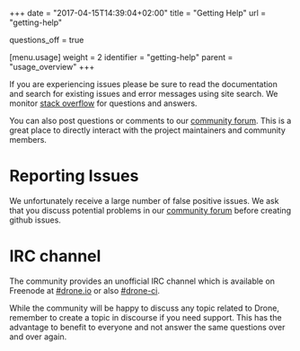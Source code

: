 +++
date = "2017-04-15T14:39:04+02:00"
title = "Getting Help"
url = "getting-help"

questions_off = true

[menu.usage]
  weight = 2
  identifier = "getting-help"
  parent = "usage_overview"
+++

If you are experiencing issues please be sure to read the documentation and search for existing issues and error messages using site search. We monitor [stack overflow](http://stackoverflow.com/questions/tagged/drone.io) for questions and answers.

You can also post questions or comments to our [community forum](https://discourse.drone.io). This is a great place to directly interact with the project maintainers and community members.

# Reporting Issues

We unfortunately receive a large number of false positive issues. We ask that you discuss potential problems in our [community forum](https://discourse.drone.io) before creating github issues.

# IRC channel 

The community provides an unofficial IRC channel which is available on Freenode at [#drone.io](https://webchat.freenode.net/?channels=drone.io) or also [#drone-ci](https://webchat.freenode.net/?channels=drone-ci).

While the community will be happy to discuss any topic related to Drone, remember to create a topic in discourse if you need support. This has the advantage to benefit to everyone and not answer the same questions over and over again.
